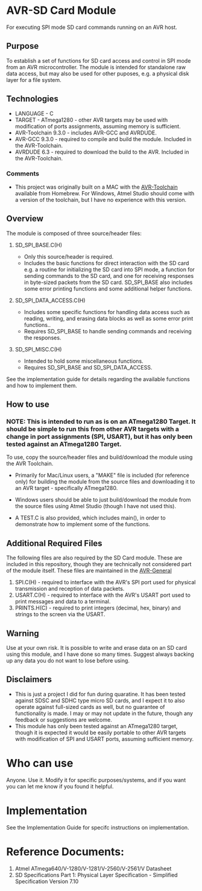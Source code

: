 # AVR-SD Card Module
For executing SPI mode SD card commands running on an AVR host.


## Purpose
To establish a set of functions for SD card access and control in SPI mode from an AVR microcontroller. The module is intended for standalone raw data access, but may also be used for other puposes, e.g. a physical disk layer for a file system.


## Technologies
* LANGUAGE - C
* TARGET - ATmega1280 - other AVR targets may be used with modification of ports assignments, assuming memory is sufficient.
* AVR-Toolchain 9.3.0 - includes AVR-GCC and AVRDUDE. 
* AVR-GCC 9.3.0 - required to compile and build the module. Included in the AVR-Toolchain.
* AVRDUDE 6.3 - required to download the build to the AVR. Included in the AVR-Toolchain.

### Comments
* This project was originally built on a MAC with the [AVR-Toolchain](https://github.com/osx-cross/homebrew-avr) available from Homebrew.  For Windows, Atmel Studio should come with a version of the toolchain, but I have no experience with this version.


## Overview
The module is composed of three source/header files:

1) SD_SPI_BASE.C(H)
    * Only this source/header is required.
    * Includes the basic functions for direct interaction with the SD card e.g. a routine for initializing the SD card into SPI mode, a function for sending commands to the SD card, and one for receiving responses in byte-sized packets from the SD card. SD_SPI_BASE also includes some error printing functions and some additional helper functions.

2) SD_SPI_DATA_ACCESS.C(H)
    * Includes some specific functions for handling data access such as reading, writing, and erasing data blocks as well as some error print functions.. 
    * Requires SD_SPI_BASE to handle sending commands and receiving the responses.

3) SD_SPI_MISC.C(H)
    * Intended to hold some miscellaneous functions. 
    * Requires SD_SPI_BASE and SD_SPI_DATA_ACCESS.


See the implementation guide for details regarding the available functions and how to implement them.


## How to use
### NOTE: This is intended to run as is on an ATmega1280 Target.  It should be simple to run this from other AVR targets with a change in port assignments (SPI, USART), but it has only been tested against an ATmega1280 Target.  

To use, copy the source/header files and build/download the module using the AVR Toolchain.  
*  Primarily for Mac/Linux users, a "MAKE" file is included (for reference only) for building the module from the source files and downloading it to an AVR target - specifically ATmega1280.
* Windows users should be able to just build/download the module from the source files using Atmel Studio (though I have not used this).  

* A TEST.C is also provided, which includes main(), in order to demonstrate how to implement some of the functions.


## Additional Required Files
The following files are also required by the SD Card module.  These are included in this repository, though they are technically not considered part of the module itself.  These files are maintained in the [AVR-General](https://github.com/Jsfain/AVR-General.git)

1) SPI.C(H) - required to interface with the AVR's SPI port used for physical transmission and reception of data packets.
2) USART.C(H) - required to interface with the AVR's USART port used to print messages and data to a terminal.
3) PRINTS.H(C) - required to print integers (decimal, hex, binary) and strings to the screen via the USART.


## Warning
Use at your own risk. It is possible to write and erase data on an SD card using this module, and I have done so many times.  Suggest always backing up any data you do not want to lose before using.


## Disclaimers
* This is just a project I did for fun during quaratine. It has been tested against SDSC and SDHC type micro SD cards, and I expect it to also operate against full-sized cards as well, but no guarantee of functionality is made. I may or may not update in the future, though any feedback or suggestions are welcome.
* This module has only been tested against an ATmega1280 target, though it is expected it would be easily portable to other AVR targets with modification of SPI and USART ports, assuming sufficient memory.


# Who can use
Anyone. Use it. Modify it for specific purposes/systems, and if you want you can let me know if you found it helpful.


# Implementation
See the Implementation Guide for specifc instructions on implementation.


# Reference Documents:
1) Atmel ATmega640/V-1280/V-1281/V-2560/V-2561/V Datasheet
2) SD Specifications Part 1: Physical Layer Specification - Simplified Specification Version 7.10
